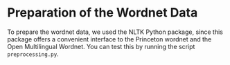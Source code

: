 # Preparation of the Wordnet Data

To prepare the wordnet data, we used the NLTK Python package, since this package offers a convenient interface to the Princeton wordnet and the Open Multilingual Wordnet. You can test this by running the script `preprocessing.py`. 
